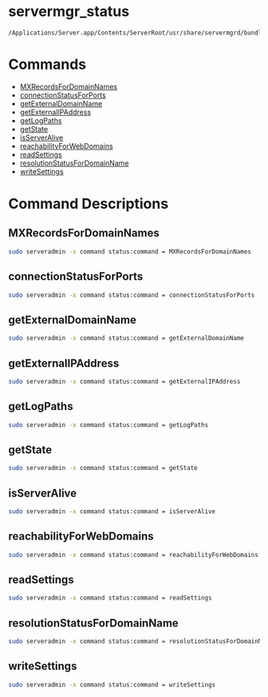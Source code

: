 # servermgr_status

```console
/Applications/Server.app/Contents/ServerRoot/usr/share/servermgrd/bundles/servermgr_status.bundle/Contents/MacOS/servermgr_status
```

# Commands

* [MXRecordsForDomainNames](https://github.com/erikberglund/servermgr_commands/blob/master/servermgr_status.md#mxrecordsfordomainnames)
* [connectionStatusForPorts](https://github.com/erikberglund/servermgr_commands/blob/master/servermgr_status.md#connectionstatusforports)
* [getExternalDomainName](https://github.com/erikberglund/servermgr_commands/blob/master/servermgr_status.md#getexternaldomainname)
* [getExternalIPAddress](https://github.com/erikberglund/servermgr_commands/blob/master/servermgr_status.md#getexternalipaddress)
* [getLogPaths](https://github.com/erikberglund/servermgr_commands/blob/master/servermgr_status.md#getlogpaths)
* [getState](https://github.com/erikberglund/servermgr_commands/blob/master/servermgr_status.md#getstate)
* [isServerAlive](https://github.com/erikberglund/servermgr_commands/blob/master/servermgr_status.md#isserveralive)
* [reachabilityForWebDomains](https://github.com/erikberglund/servermgr_commands/blob/master/servermgr_status.md#reachabilityforwebdomains)
* [readSettings](https://github.com/erikberglund/servermgr_commands/blob/master/servermgr_status.md#readsettings)
* [resolutionStatusForDomainName](https://github.com/erikberglund/servermgr_commands/blob/master/servermgr_status.md#resolutionstatusfordomainname)
* [writeSettings](https://github.com/erikberglund/servermgr_commands/blob/master/servermgr_status.md#writesettings)

# Command Descriptions

## MXRecordsForDomainNames

```bash
sudo serveradmin -x command status:command = MXRecordsForDomainNames
```

## connectionStatusForPorts

```bash
sudo serveradmin -x command status:command = connectionStatusForPorts
```

## getExternalDomainName

```bash
sudo serveradmin -x command status:command = getExternalDomainName
```

## getExternalIPAddress

```bash
sudo serveradmin -x command status:command = getExternalIPAddress
```

## getLogPaths

```bash
sudo serveradmin -x command status:command = getLogPaths
```

## getState

```bash
sudo serveradmin -x command status:command = getState
```

## isServerAlive

```bash
sudo serveradmin -x command status:command = isServerAlive
```

## reachabilityForWebDomains

```bash
sudo serveradmin -x command status:command = reachabilityForWebDomains
```

## readSettings

```bash
sudo serveradmin -x command status:command = readSettings
```

## resolutionStatusForDomainName

```bash
sudo serveradmin -x command status:command = resolutionStatusForDomainName
```

## writeSettings

```bash
sudo serveradmin -x command status:command = writeSettings
```

